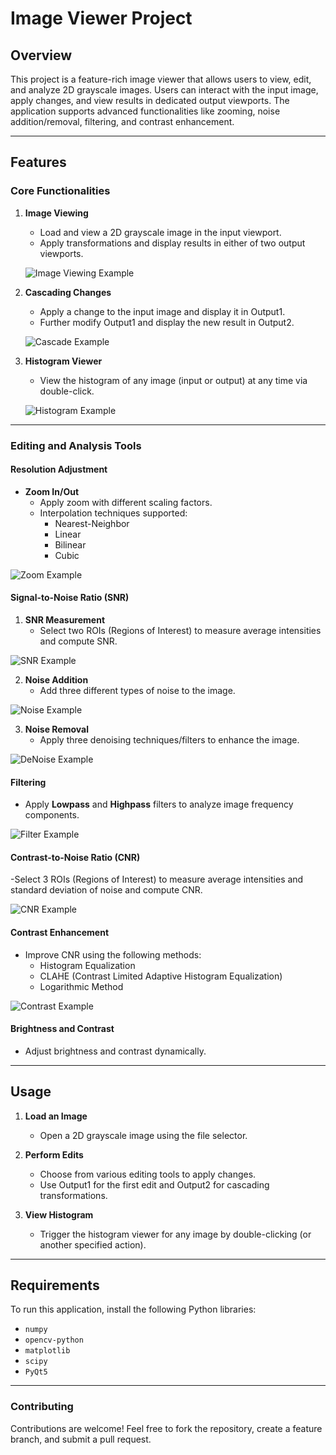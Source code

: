 # Image Viewer Project

## Overview
This project is a feature-rich image viewer that allows users to view, edit, and analyze 2D grayscale images. Users can interact with the input image, apply changes, and view results in dedicated output viewports. The application supports advanced functionalities like zooming, noise addition/removal, filtering, and contrast enhancement.

---

## Features

### Core Functionalities
1. **Image Viewing**
   - Load and view a 2D grayscale image in the input viewport.
   - Apply transformations and display results in either of two output viewports.
   
   ![Image Viewing Example](Screenshots/Main_UI.png)

2. **Cascading Changes**
   - Apply a change to the input image and display it in Output1.
   - Further modify Output1 and display the new result in Output2.
     
   ![Cascade Example](Screenshots/Cascade.png)


3. **Histogram Viewer**
   - View the histogram of any image (input or output) at any time via double-click.
   
   ![Histogram Example](Screenshots/Histogram.png)
---

### Editing and Analysis Tools

#### Resolution Adjustment
- **Zoom In/Out**
  - Apply zoom with different scaling factors.
  - Interpolation techniques supported:
    - Nearest-Neighbor
    - Linear
    - Bilinear
    - Cubic

 ![Zoom Example](Screenshots/Zoom.png)

#### Signal-to-Noise Ratio (SNR) 
1. **SNR Measurement**
   - Select two ROIs (Regions of Interest) to measure average intensities and compute SNR.
  
 ![SNR Example](Screenshots/SNR.png)

2. **Noise Addition**
   - Add three different types of noise to the image.
     
![Noise Example](Screenshots/ApplyingNoise.png)

3. **Noise Removal**
   - Apply three denoising techniques/filters to enhance the image.
  
![DeNoise Example](Screenshots/ApplyDenoise.png)

#### Filtering
- Apply **Lowpass** and **Highpass** filters to analyze image frequency components.

![Filter Example](Screenshots/Filters.png)

#### Contrast-to-Noise Ratio (CNR)
-Select 3 ROIs (Regions of Interest) to measure average intensities and standard deviation of noise and compute CNR.

![CNR Example](Screenshots/CNR.png)

#### Contrast Enhancement 
- Improve CNR using the following methods:
  - Histogram Equalization
  - CLAHE (Contrast Limited Adaptive Histogram Equalization)
  - Logarithmic Method
 
![Contrast Example](Screenshots/ContrastEnhancement.png)


#### Brightness and Contrast
- Adjust brightness and contrast dynamically.


---

## Usage

1. **Load an Image**
   - Open a 2D grayscale image using the file selector.

2. **Perform Edits**
   - Choose from various editing tools to apply changes.
   - Use Output1 for the first edit and Output2 for cascading transformations.

3. **View Histogram**
   - Trigger the histogram viewer for any image by double-clicking (or another specified action).

---

## Requirements

To run this application, install the following Python libraries:

- `numpy`
- `opencv-python`
- `matplotlib`
- `scipy`
- `PyQt5`
  
---

### Contributing

Contributions are welcome! Feel free to fork the repository, create a feature branch, and submit a pull request.
